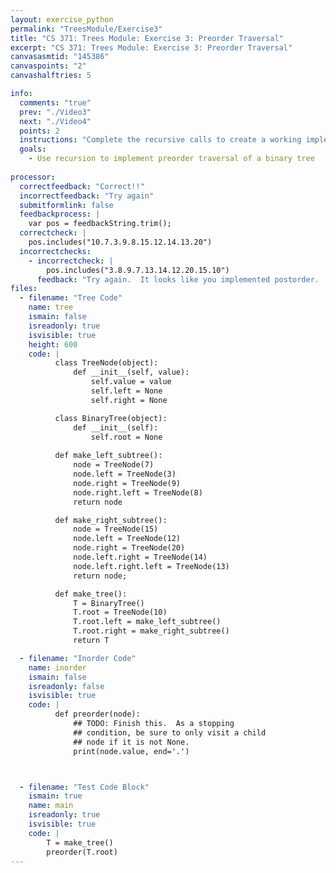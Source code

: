 ```yaml
---
layout: exercise_python
permalink: "TreesModule/Exercise3"
title: "CS 371: Trees Module: Exercise 3: Preorder Traversal"
excerpt: "CS 371: Trees Module: Exercise 3: Preorder Traversal"
canvasasmtid: "145386"
canvaspoints: "2"
canvashalftries: 5

info:
  comments: "true"
  prev: "./Video3"
  next: "./Video4"
  points: 2
  instructions: "Complete the recursive calls to create a working implementation of preorder traversal."
  goals:
    - Use recursion to implement preorder traversal of a binary tree
    
processor:  
  correctfeedback: "Correct!!" 
  incorrectfeedback: "Try again"
  submitformlink: false
  feedbackprocess: | 
    var pos = feedbackString.trim();
  correctcheck: |
    pos.includes("10.7.3.9.8.15.12.14.13.20")
  incorrectchecks:
    - incorrectcheck: |
        pos.includes("3.8.9.7.13.14.12.20.15.10")
      feedback: "Try again.  It looks like you implemented postorder.  Move the print statement to before the recursive calls"
files:
  - filename: "Tree Code"
    name: tree
    ismain: false
    isreadonly: true
    isvisible: true
    height: 600
    code: | 
          class TreeNode(object):
              def __init__(self, value):
                  self.value = value
                  self.left = None
                  self.right = None

          class BinaryTree(object):
              def __init__(self):
                  self.root = None
          
          def make_left_subtree():
              node = TreeNode(7)
              node.left = TreeNode(3)
              node.right = TreeNode(9)
              node.right.left = TreeNode(8)
              return node

          def make_right_subtree():
              node = TreeNode(15)
              node.left = TreeNode(12)
              node.right = TreeNode(20)
              node.left.right = TreeNode(14)
              node.left.right.left = TreeNode(13)
              return node;

          def make_tree():
              T = BinaryTree()
              T.root = TreeNode(10)
              T.root.left = make_left_subtree()
              T.root.right = make_right_subtree()
              return T

  - filename: "Inorder Code"
    name: inorder
    ismain: false
    isreadonly: false
    isvisible: true
    code: | 
          def preorder(node):
              ## TODO: Finish this.  As a stopping
              ## condition, be sure to only visit a child
              ## node if it is not None.
              print(node.value, end='.')



  - filename: "Test Code Block"
    ismain: true
    name: main
    isreadonly: true
    isvisible: true
    code: |
        T = make_tree()
        preorder(T.root)
---
```

